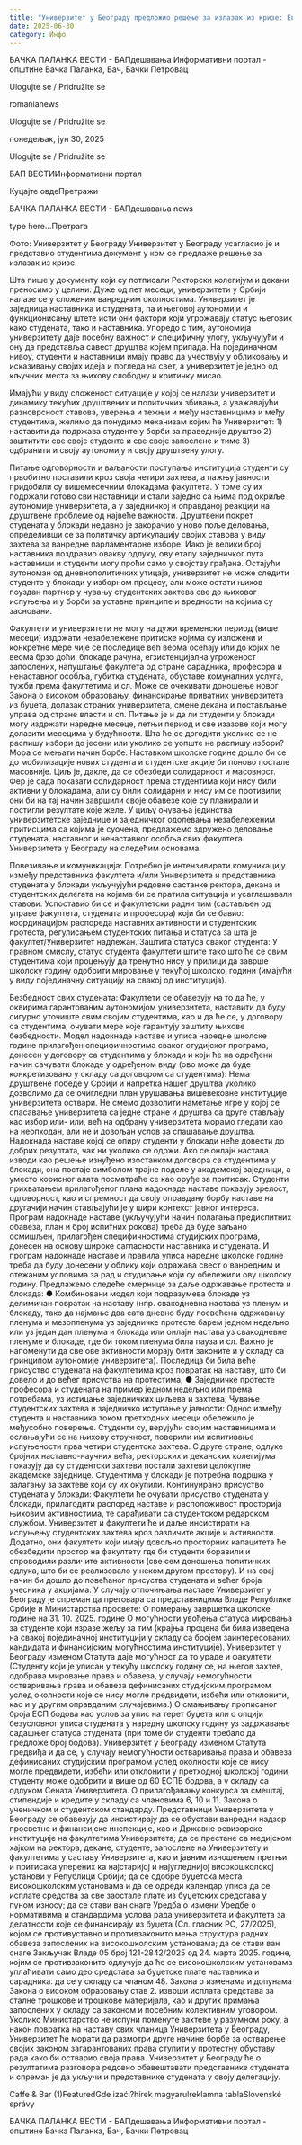 ```yaml
---
title: "Универзитет у Београду предложио решење за излазак из кризе: Ево шта пише у документу"
date: 2025-06-30
category: Инфо
---
```


БАЧКА ПАЛАНКА ВЕСТИ - БАПдешавања Информативни портал - општине Бачка Паланка, Бач, Бачки Петровац

Ulogujte se / Pridružite se

romanianews

Ulogujte se / Pridružite se

понедељак, јун 30, 2025

Ulogujte se / Pridružite se

БАП ВЕСТИИнформативни портал

Куцајте овдеПретражи

БАЧКА ПАЛАНКА ВЕСТИ - БАПдешавања news

type here...Претрага

Фото: Универзитет у Београду
            Универзитет у Београду усагласио је и представио студентима документ у ком се предлаже решење за излазак из кризе.

Шта пише у документу који су потписали Ректорски колегијум и декани преносимо у целини:
Дуже од пет месеци, универзитети у Србији налазе се у сложеним ванредним околностима. Универзитет је заједница наставника и студената, па и његовој аутономији и функционисању штете исти они фактори који угрожавају статус његових како студената, тако и наставника. Упоредо с тим, аутономија универзитету даје посебну важност и специфичну улогу, укључујући и ону да представља савест друштва којем припада. На појединачном нивоу, студенти и наставници имају право да учествују у обликовању и исказивању својих идеја и погледа на свет, а универзитет је једно од кључних места за њихову слободну и критичку мисао.


Имајући у виду сложеност ситуације у којој се налази универзитет и динамику текућих друштвених и политичких збивања, а уважавајући разноврсност ставова, уверења и тежњи и међу наставницима и међу студентима, желимо да понудимо механизам којим ће Универзитет: 1) наставити да подржава студенте у борби за праведније друштво 2) заштитити све своје студенте и све своје запослене и тиме 3) одбранити и своју аутономију и своју друштвену улогу.


Питање одговорности и ваљаности поступања институција студенти су првобитно поставили кроз своја четири захтева, а пажњу јавности придобили су вишемесечним блокадама факултета. У томе су их подржали готово сви наставници и стали заједно са њима под окриље аутономије универзитета, а у заједничкој и оправданој реакцији на друштвене проблеме од највеће важности.
Друштвени покрет студената у блокади недавно је закорачио у ново поље деловања, определивши се за политичку артикулацију својих ставова у виду захтева за ванредне парламентарне изборе. Иако је велики број наставника поздравио овакву одлуку, ову етапу заједничког пута наставници и студенти могу проћи само у својству грађана. Остајући аутономан од дневнополитичких утицаја, универзитет не може следити студенте у блокади у изборном процесу, али може остати њихов поуздан партнер у чувању студентских захтева све до њиховог испуњења и у борби за уставне принципе и вредности на којима су засновани.


Факултети и универзитети не могу на дужи временски период (више месеци) издржати незабележене притиске којима су изложени и конкретне мере чије се последице већ веома осећају или до којих ће веома брзо доћи: блокаде рачуна, егзистенцијална угроженост запослених, напуштање факултета од стране сарадника, професора и ненаставног особља, губитка студената, обуставе комуналних услуга, тужби према факултетима и сл. Може се очекивати доношење новог Закона о високом образовању, финансирање приватних универзитета из буџета, долазак страних универзитета, смене декана и постављање управа од стране власти и сл.
Питање је и да ли студенти у блокади могу издржати наредне месеце, летњи период и све изазове који могу долазити месецима у будућности. Шта ће се догодити уколико се не распишу избори до јесени или уколико се уопште не распишу избори? Мора се мењати начин борбе. Наставком школске године дошло би се до мобилизације нових студента и студентске акције би поново постале масовније. Циљ је, дакле, да се обезбеди солидарност и масовност. Фер је сада показати солидарност према студентима који нису били активни у блокадама, али су били солидарни и нису им се противили; они би на тај начин завршили своје обавезе које су планирали и постигли резултате које желе.
У циљу очувања јединства универзитетске заједнице и заједничког одолевања незабележеним притисцима са којима је суочена, предлажемо здружено деловање студената, наставног и ненаставног особља свих факултета Универзитета у Београду на следећим основама:












Повезивање и комуникација: Потребно је интензивирати комуникацију између представника факултета и/или Универзитета и представника студената у блокади укључујући редовне састанке ректора, декана и студентских делегата на којима би се пратила ситуација и усаглашавали ставови. Успоставио би се и факултетски радни тим (састављен од управе факултета, студената и професора) који би се бавио:
координацијом распореда наставних активности и студентских протеста, регулисањем студентских питања и статуса за шта је факултет/Универзитет надлежан.
Заштита статуса сваког студента: У правном смислу, статус студента факултети штите тако што ће се свим студентима који процењују да тренутно нису у прилици да заврше школску годину одобрити мировање у текућој школској години (имајући у виду појединачну ситуацију на свакој од институција).


Безбедност свих студената: Факултети се обавезују на то да ће, у оквирима гарантованим аутономијом универзитета, наставити да буду сигурно уточиште свим својим студентима, као и да ће се, у договору са студентима, очувати мере које гарантују заштиту њихове безбедности.
Модел надокнаде наставе и уписа наредне школске године прилагођен специфичностима сваког студијског програма, донесен у договору са студентима у блокади и који ће на одређени начин сачувати блокаде у одређеном виду (ово може да буде конкретизовано у складу са договором са студентима):
Нема друштвене победе у Србији и напретка нашег друштва уколико дозволимо да се очигледни план урушавања вишевековне институције универзитета оствари. Не смемо дозволити наметање игре у којој се спасавање универзитета са једне стране и друштва са друге стављају као избор или- или, већ на одбрану универзитета морамо гледати као на неопходан, али не и довољан услов за спашавање друштва.
Надокнада наставе којој се опиру студенти у блокади неће довести до добрих резултата, чак ни уколико се одржи. Ако се онлајн настава изводи као решење изнуђено изостанком договора са студентима у блокади, она постаје симболом трајне поделе у академској заједници, а уместо корисног алата посматраће се као оруђе за притисак.
Студенти прихватањем прилагођеног плана надокнаде наставе показују зрелост, одговорност, као и спремност да своју оправдану борбу наставе на другачији начин стављајући је у шири контекст јавног интереса. Програм надокнаде наставе (укључујући начин полагања предиспитних обавеза, план и број испитних рокова) треба да буде ваљано осмишљен, прилагођен специфичностима студијских програма, донесен на основу широке сагласности наставника и студената. И програм надокнаде наставе и правила уписа наредне школске године треба да буду донесени у облику који одражава свест о ванредним и отежаним условима за рад и студирање који су обележили ову школску годину.
Предлажемо следеће смернице за даље одржавање протеста и блокада:
● Комбиновани модел који подразумева блокаде уз делимичан повратак на наставу (нпр. свакодневна настава уз пленум и блокаду, тако да најмање два сата дневно буду посвећена одржавању пленума и мезопленума уз заједничке протесте барем једном недељно или уз један дан пленума и блокада или онлајн настава уз свакодневне пленуме и блокаде, где би током пленума била пауза и сл. Важно је напоменути да све ове активности морају бити законите и у складу са принципом аутономије универзитета). Последица би била веће присуство студената на факултетима кроз повратак на наставу, што би довело и до већег присуства на протестима;
● Заједничке протесте професора и студената на пример једном недељно или према потребама, уз истицање заједничких циљева и захтева;
Чување студентских захтева и заједничко иступање у јавности: Однос између студента и наставника током претходних месеци обележило је међусобно поверење. Студенти су, верујући својим наставницима и ослањајући се на њихову стручност, поверили им испитивање испуњености прва четири студентска захтева. С друге стране, одлуке бројних наставно-научних већа, ректорских и деканских колегијума показују да су студентски захтеви постали захтеви целокупне академске заједнице. Студентима у блокади је потребна подршка у залагању за захтеве који су их окупили.
Континуирано присуство студената у блокади: Факултети ће очувати присуство студената у блокади, прилагодити распоред наставе и расположивост просторија њиховим активностима, те сарађивати са студентском редарском службом. Универзитет и факултети ће и даље инсистирати на испуњењу студентских захтева кроз различите акције и активности. Додатно, они факултети који имају довољно просторних капацитета ће обезбедити простор на факултету где би студенти боравили и спроводили различите активности (све сем доношења политичких одлука, што би се реализовало у неком другом простору). И на овај начин би дошло до повећаног присуства студената и већег броја учесника у акцијама.
У случају отпочињања наставе Универзитет у Београду је спреман да преговара са представницима Владе Републике Србије и Министарства просвете:
О померању завршетка школске године на 31. 10. 2025. године
О могућности увођења статуса мировања за студенте који изразе жељу за тим (крајња процена би била изведена на свакој појединачној институцији у складу са бројем заинтересованих кандидата и финансијским могућностима институције). Универзитет у Београду изменом Статута даје могућност да то ураде и факултети (Студенту који је уписан у текућу школску годину се, на његов захтев, одобрава мировање права и обавеза, у случају немогућности остваривања права и обавеза дефинисаних студијским програмом услед околности које се нису могле предвидети, избећи или отклонити, као и у другим оправданим случајевима.)
О смањивању прописаног броја ЕСП бодова као услов за упис на терет буџета или о опцији безусловног уписа студената у наредну школску годину уз задржавање садашњег статуса студената (при томе би студенти требало да предложе број бодова).
Универзитет у Београду изменом Статута предвиђа и да се, у случају немогућности остваривања права и обавеза дефинисаних студијским програмом услед околности које се нису могле предвидети, избећи или отклонити у претходној школској години, студенту може одобрити и више од 60 ЕСПБ бодова, а у складу са одлуком Сената Универзитета.
О прилагођавању конкурса за смештај, стипендије и кредите у складу са члановима 6, 10 и 11. Закона о ученичком и студентском стандарду.
Представници Универзитета у Београду се обавезују да инсистирају да се обустави ванредни надзор просветне и финансијске инспекције, као и Државне ревизорске институције на факултетима Универзитета; да се престане са медијском хајком на ректора, декане, студенте, запослене на Универзитету и факултетима у саставу Универзитета, као и јавним изношењем претњи и притисака уперених ка најстаријој и најугледнијој високошколској установи у Републици Србији;
да се одобре буџетска места високошколским установама и да се одреди календар уписа
да се исплате средства за све заостале плате из буџетских средстава у пуном износу;
да се стави ван снаге Уредба о измени Уредбе о нормативима и стандардима услова рада универзитета и факултета за делатности које се финансирају из буџета (Сл. гласник РС, 27/2025), којом се противуставно и противзаконито мења структура радних обавеза запослених на високошколским установама;
да се стави ван снаге Закључак Владе 05 број 121-2842/2025 од 24. марта 2025. године, којим се противзаконито одлучује да ће се високошколским установама уплаћивати само део средстава за буџетске плате наставника и сарадника.
да се у складу са чланом 48. Закона о изменама и допунама Закона о високом образовању став 2. изврши исплата средстава за сталне трошкове и трошкове материјала, као и других примања запослених у складу са законом и посебним колективним уговором.
Уколико Министарство не испуни поменуте захтеве у разумном року, а након повратка на наставу свих чланица Универзитета у Београду, Универзитет ће морати да размотри друге начине борбе за остварење својих законом загарантованих права ступити у протестну обуставу рада како би остварио своја права.
Универзитет у Београду ће о резултатима разговора редовно обавештавати представнике студената и спреман је да укључи и представнике студената у своју делегацију.

Caffe & Bar (1)FeaturedGde izaći?hírek magyarulreklamna tablaSlovenské správy

БАЧКА ПАЛАНКА ВЕСТИ - БАПдешавања Информативни портал - општине Бачка Паланка, Бач, Бачки Петровац
